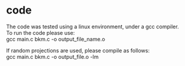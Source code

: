 # code
The code was tested using a linux environment, under a gcc compiler.\
To run the code please use:\
gcc main.c bkm.c -o output_file_name.o

If random projections are used, please compile as follows:\
gcc main.c bkm.c -o output_file.o -lm
